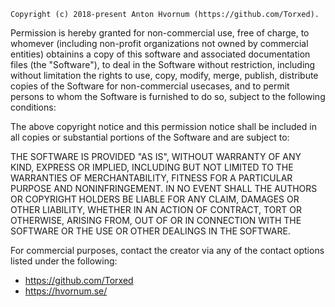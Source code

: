 
    Copyright (c) 2018-present Anton Hvornum (https://github.com/Torxed).

Permission is hereby granted for non-commercial use, free of charge, to whomever (including
non-profit organizations not owned by commercial entities) obtainins a copy of this software
and associated documentation files (the "Software"), to deal in the Software without restriction,
including without limitation the rights to use, copy, modify, merge, publish,
distribute copies of the Software for non-commercial usecases, and to permit persons
to whom the Software is furnished to do so, subject to the following conditions:

The above copyright notice and this permission notice shall be included in all
copies or substantial portions of the Software and are subject to:

THE SOFTWARE IS PROVIDED "AS IS", WITHOUT WARRANTY OF ANY KIND, EXPRESS OR
IMPLIED, INCLUDING BUT NOT LIMITED TO THE WARRANTIES OF MERCHANTABILITY,
FITNESS FOR A PARTICULAR PURPOSE AND NONINFRINGEMENT. IN NO EVENT SHALL THE
AUTHORS OR COPYRIGHT HOLDERS BE LIABLE FOR ANY CLAIM, DAMAGES OR OTHER
LIABILITY, WHETHER IN AN ACTION OF CONTRACT, TORT OR OTHERWISE, ARISING FROM,
OUT OF OR IN CONNECTION WITH THE SOFTWARE OR THE USE OR OTHER DEALINGS IN THE
SOFTWARE.


For commercial purposes, contact the creator via any of the contact options listed under the following:
 * https://github.com/Torxed
 * https://hvornum.se/
